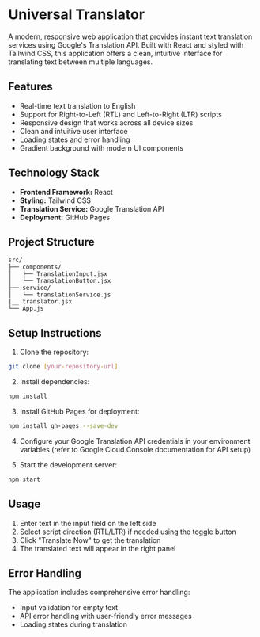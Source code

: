 # Universal Translator

A modern, responsive web application that provides instant text translation services using Google's Translation API. Built with React and styled with Tailwind CSS, this application offers a clean, intuitive interface for translating text between multiple languages.

## Features

- Real-time text translation to English
- Support for Right-to-Left (RTL) and Left-to-Right (LTR) scripts
- Responsive design that works across all device sizes
- Clean and intuitive user interface
- Loading states and error handling
- Gradient background with modern UI components

## Technology Stack

- **Frontend Framework:** React
- **Styling:** Tailwind CSS
- **Translation Service:** Google Translation API
- **Deployment:** GitHub Pages

## Project Structure

```
src/
├── components/
│   ├── TranslationInput.jsx
│   └── TranslationButton.jsx
├── service/
│   └── translationService.js
|__ translator.jsx
└── App.js
```

## Setup Instructions

1. Clone the repository:
```bash
git clone [your-repository-url]
```

2. Install dependencies:
```bash
npm install
```

3. Install GitHub Pages for deployment:
```bash
npm install gh-pages --save-dev
```

4. Configure your Google Translation API credentials in your environment variables (refer to Google Cloud Console documentation for API setup)

5. Start the development server:
```bash
npm start
```

## Usage

1. Enter text in the input field on the left side
2. Select script direction (RTL/LTR) if needed using the toggle button
3. Click "Translate Now" to get the translation
4. The translated text will appear in the right panel


## Error Handling

The application includes comprehensive error handling:
- Input validation for empty text
- API error handling with user-friendly error messages
- Loading states during translation
